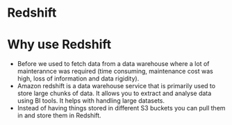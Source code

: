 # Redshift

# Why use Redshift

- Before we used to fetch data from a data warehouse where a lot of mainterannce was required (time consuming, maintenance cost was high, loss of information and data rigidity).
- Amazon redshift is a data warehouse service that is primarily used to store large chunks of data. It allows you to extract and analyse data using BI tools. It helps with handling large datasets.
- Instead of having things stored in different S3 buckets you can pull them in and store them in Redshift.

